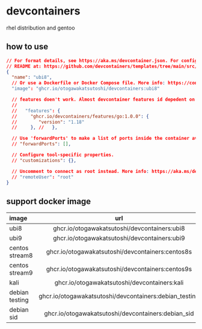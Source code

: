 # devcontainers

rhel distribution and gentoo

## how to use

```json
// For format details, see https://aka.ms/devcontainer.json. For config options, see the
// README at: https://github.com/devcontainers/templates/tree/main/src/debian
{
  "name": "ubi8",
  // Or use a Dockerfile or Docker Compose file. More info: https://containers.dev/guide/dockerfile
  "image": "ghcr.io/otogawakatsutoshi/devcontainers:ubi8"

  // features doen't work. Almost devcontainer features id depedent on apt package.
  // 
  //   "features": {
  //     "ghcr.io/devcontainers/features/go:1.0.0": {
  //        "version": "1.18"
  //     }, //   },

  // Use 'forwardPorts' to make a list of ports inside the container available locally.
  // "forwardPorts": [],

  // Configure tool-specific properties.
  // "customizations": {},

  // Uncomment to connect as root instead. More info: https://aka.ms/dev-containers-non-root.
  // "remoteUser": "root"
}
```

## support docker image

| image          | url                                                    | features | stability |
| :---           | :---:                                                  | ---:     | ---:      |
| ubi8           | ghcr.io/otogawakatsutoshi/devcontainers:ubi8           |          | stable    |
| ubi9           | ghcr.io/otogawakatsutoshi/devcontainers:ubi9           |          | stable    |
| centos stream8 | ghcr.io/otogawakatsutoshi/devcontainers:centos8s       |          | stable    |
| centos stream9 | ghcr.io/otogawakatsutoshi/devcontainers:centos9s       |          | stable    |
| kali           | ghcr.io/otogawakatsutoshi/devcontainers:kali           |          | stable    |
| debian testing | ghcr.io/otogawakatsutoshi/devcontainers:debian_testing |          | unstable  |
| debian sid     | ghcr.io/otogawakatsutoshi/devcontainers:debian_sid     |          |experimental |
